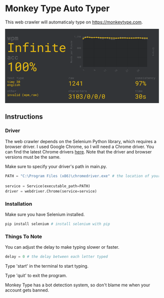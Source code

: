 # Monkey Type Auto Typer

This web crawler will automaticaly type on <https://monkeytype.com>.

![Monkey Type Website](README.assets\monkey_type.png)

## Instructions

### Driver

The web crawler depends on the Selenium Python library, which requires a browser driver. I used Google Chrome, so I will need a Chrome driver. You can find the latest Chrome drivers [here]( https://chromedriver.chromium.org). Note that the driver and browser versions must be the same.

Make sure to specify your driver's path in main.py.

```python
PATH = "C:\Program Files (x86)\chromedriver.exe" # the location of your driver

service = Service(executable_path=PATH)
driver = webdriver.Chrome(service=service)
```

### Installation

Make sure you have Selenium installed.

```python
pip install selenium # install selenium with pip
```

### Things To Note

You can adjust the delay to make typing slower or faster.

```python
delay = 0 # the delay between each letter typed
```

Type 'start' in the terminal to start typing.

Type 'quit' to exit the program.

Monkey Type has a bot detection system, so don't blame me when your account gets banned.
